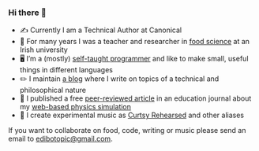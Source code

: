 ### Hi there 👋

- ✍️ Currently I am a Technical Author at Canonical
- 🧪 For many years I was a teacher and researcher in [food science](https://scholar.google.com/citations?user=aw1EnaIAAAAJ&hl=en) at an Irish
university
- 🖥️ I’m a (mostly) [self-taught programmer](https://github.com/edibotopic?tab=repositories) and like to make small, useful things in different languages
- ✏️  I maintain [a blog](https://edibotopic.com) where I write on topics of a technical and philosophical nature
- 📜 I published a free [peer-reviewed article](https://pubs.acs.org/doi/10.1021/acs.jchemed.2c01201) in an education journal about
my [web-based physics simulation](https://github.com/edibotopic/stokes-law)
- 🎹 I create experimental music as [Curtsy Rehearsed](https://curtsyrehearsed.bandcamp.com/) and other aliases

If you want to collaborate on food, code, writing or music please send an email to [edibotopic@gmail.com](mailto:edibotopic@gmail.com).
